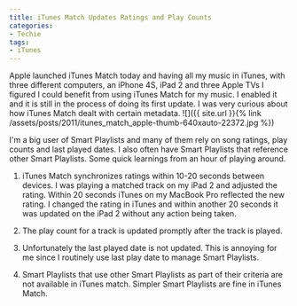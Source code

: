 ```yaml
---
title: iTunes Match Updates Ratings and Play Counts
categories:
- Techie
tags:
- iTunes
---
```


Apple launched iTunes Match today and having all my music in iTunes, with three different computers, an iPhone 4S, iPad 2 and three Apple TVs I figured I could benefit from using iTunes Match for my music. I enabled it and it is still in the process of doing its first update. I was very curious about how iTunes Match dealt with certain metadata.
![]({{ site.url }}{% link /assets/posts/2011/itunes_match_apple-thumb-640xauto-22372.jpg %})

I'm a big user of Smart Playlists and many of them rely on song ratings, play counts and last played dates. I also often have Smart Playlists that reference other Smart Playlists. Some quick learnings from an hour of playing around.



  1. iTunes Match synchronizes ratings within 10-20 seconds between devices. I was playing a matched track on my iPad 2 and adjusted the rating. Within 20 seconds iTunes on my MacBook Pro reflected the new rating. I changed the rating in iTunes and within another 20 seconds it was updated on the iPad 2 without any action being taken.


  2. The play count for a track is updated promptly after the track is played.


  3. Unfortunately the last played date is not updated. This is annoying for me since I routinely use last play date to manage Smart Playlists.


  4. Smart Playlists that use other Smart Playlists as part of their criteria are not available in iTunes match. Simpler Smart Playlists are fine in iTunes Match.


